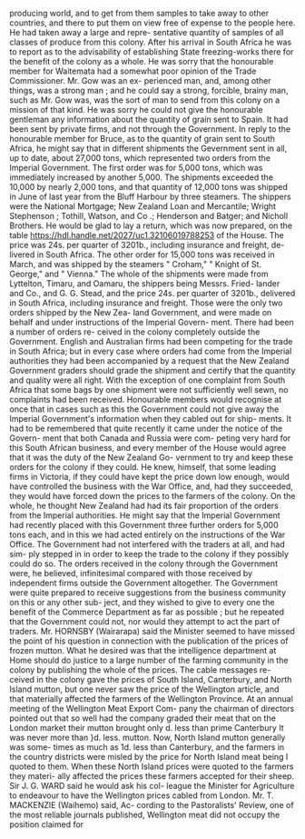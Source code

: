 producing world, and to get from them samples to take away to other countries, and there to put them on view free of expense to the people here. He had taken away a large and repre- sentative quantity of samples of all classes of produce from this colony. After his arrival in South Africa he was to report as to the advisability of establishing State freezing-works there for the benefit of the colony as a whole. He was sorry that the honourable member for Waitemata had a somewhat poor opinion of the Trade Commissioner. Mr. Gow was an ex- perienced man, and, among other things, was a strong man ; and he could say a strong, forcible, brainy man, such as Mr. Gow was, was the sort of man to send from this colony on a mission of that kind. He was sorry he could not give the honourable gentleman any information about the quantity of grain sent to Spain. It had been sent by private firms, and not through the Government. In reply to the honourable member for Bruce, as to the quantity of grain sent to South Africa, he might say that in different shipments the Gevernment sent in all, up to date, about 27,000 tons, which represented two orders from the Imperial Government. The first order was for 5,000 tons, which was immediately increased by another 5,000. The shipments exceeded the 10,000 by nearly 2,000 tons, and that quantity of 12,000 tons was shipped in June of last year from the Bluff Harbour by three steamers. The shippers were the National Mortgage; New Zealand Loan and Mercantile; Wright Stephenson ; Tothill, Watson, and Co .; Henderson and Batger; and Nicholl Brothers. He would be glad to lay a return, which was now prepared, on the table https://hdl.handle.net/2027/uc1.32106019788253 of the House. The price was 24s. per quarter of 3201b., including insurance and freight, de- livered in South Africa. The other order for 15,000 tons was received in March, and was shipped by the steamers " Croham," " Knight of St. George," and " Vienna." The whole of the shipments were made from Lyttelton, Timaru, and Oamaru, the shippers being Messrs. Fried- lander and Co., and G. G. Stead, and the price 24s. per quarter of 3201b., delivered in South Africa, including insurance and freight. Those were the only two orders shipped by the New Zea- land Government, and were made on behalf and under instructions of the Imperial Govern- ment. There had been a number of orders re- ceived in the colony completely outside the Government. English and Australian firms had been competing for the trade in South Africa; but in every case where orders had come from the Imperial authorities they had been accompanied by a request that the New Zealand Government graders should grade the shipment and certify that the quantity and quality were all right. With the exception of one complaint from South Africa that some bags by one shipment were not sufficiently well sewn, no complaints had been received. Honourable members would recognise at once that in cases such as this the Government could not give away the Imperial Government's information when they cabled out for ship- ments. It had to be remembered that quite recently it came under the notice of the Govern- ment that both Canada and Russia were com- peting very hard for this South African business, and every member of the House would agree that it was the duty of the New Zealand Go- vernment to try and keep these orders for the colony if they could. He knew, himself, that some leading firms in Victoria, if they could have kept the price down low enough, would have controlled the business with the War Office, and, had they succeeded, they would have forced down the prices to the farmers of the colony. On the whole, he thought New Zealand had had its fair proportion of the orders from the Imperial authorities. He might say that the Imperial Government had recently placed with this Government three further orders for 5,000 tons each, and in this we had acted entirely on the instructions of the War Office. The Government had not interfered with the traders at all, and had sim- ply stepped in in order to keep the trade to the colony if they possibly could do so. The orders received in the colony through the Government were, he believed, infinitesimal compared with those received by independent firms outside the Government altogether. The Government were quite prepared to receive suggestions from the business community on this or any other sub- ject, and they wished to give to every one the benefit of the Commerce Department as far as possible ; but he repeated that the Government could not, nor would they attempt to act the part of traders. Mr. HORNSBY (Wairarapa) said the Minister seemed to have missed the point of his question in connection with the publication of the prices of frozen mutton. What he desired was that the intelligence department at Home should do justice to a large number of the farming community in the colony by publishing the whole of the prices. The cable messages re- ceived in the colony gave the prices of South Island, Canterbury, and North Island mutton, but one never saw the price of the Wellington article, and that materially affected the farmers of the Wellington Province. At an annual meeting of the Wellington Meat Export Com- pany the chairman of directors pointed out that so well had the company graded their meat that on the London market their mutton brought only d. less than prime Canterbury It was never more than }d. less. mutton. Now, North Island mutton generally was some- times as much as 1d. less than Canterbury, and the farmers in the country districts were misled by the price for North Island meat being I quoted to them. When these North Island prices were quoted to the farmers they materi- ally affected the prices these farmers accepted for their sheep. Sir J. G. WARD said he would ask his col- league the Minister for Agriculture to endeavour to have the Wellington prices cabled from London. Mr. T. MACKENZIE (Waihemo) said, Ac- cording to the Pastoralists' Review, one of the most reliable journals published, Wellington meat did not occupy the position claimed for 